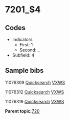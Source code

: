 # 7201\_$4

## Codes

-   Indicators
    -   First: 1
    -   Second: \_
-   Subfield: 4

## Sample bibs

11076309 [Quicksearch](https://search.library.yale.edu/catalog/11076309) [VXWS](http://prodorbis.library.yale.edu:7014/vxws/GetHoldingsService?bibId=11076309)

11076312 [Quicksearch](https://search.library.yale.edu/catalog/11076312) [VXWS](http://prodorbis.library.yale.edu:7014/vxws/GetHoldingsService?bibId=11076312)

11076319 [Quicksearch](https://search.library.yale.edu/catalog/11076319) [VXWS](http://prodorbis.library.yale.edu:7014/vxws/GetHoldingsService?bibId=11076319)

**Parent topic:**[720](../../tags/720/720.md)

